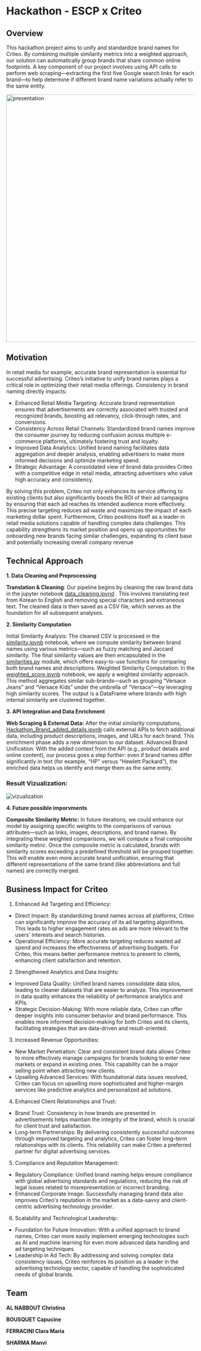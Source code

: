 # Hackathon - ESCP x Criteo

## Overview 

This hackathon project aims to unify and standardize brand names for Criteo. By combining multiple similarity metrics into a weighted approach, our solution can automatically group brands that share common online footprints. A key component of our project involves using API calls to perform web scraping—extracting the first five Google search links for each brand—to help determine if different brand name variations actually refer to the same entity.

<img width="660" alt="presentation" src="https://github.com/user-attachments/assets/11875850-39ea-4aba-955b-a50906c2cf05" />

## Motivation

In retail media for example, accurate brand representation is essential for successful advertising. Criteo’s initiative to unify brand names plays a critical role in optimizing their retail media offerings. Consistency in brand naming directly impacts:

- Enhanced Retail Media Targeting:
Accurate brand representation ensures that advertisements are correctly associated with trusted and recognized brands, boosting ad relevancy, click-through rates, and conversions.
- Consistency Across Retail Channels:
Standardized brand names improve the consumer journey by reducing confusion across multiple e-commerce platforms, ultimately fostering trust and loyalty.
- Improved Data Analytics:
Unified brand naming facilitates data aggregation and deeper analysis, enabling advertisers to make more informed decisions and optimize marketing spend.
- Strategic Advantage:
A consolidated view of brand data provides Criteo with a competitive edge in retail media, attracting advertisers who value high accuracy and consistency.

By solving this problem, Criteo not only enhances its service offering to existing clients but also significantly boosts the ROI of their ad campaigns by ensuring that each ad reaches its intended audience more effectively. This precise targeting reduces ad waste and maximizes the impact of each marketing dollar spent. Furthermore, Criteo positions itself as a leader in retail media solutions capable of handling complex data challenges. This capability strengthens its market position and opens up opportunities for onboarding new brands facing similar challenges, expanding its client base and potentially increasing overall company revenue 

## Technical Approach

**1. Data Cleaning and Preprocessing**

**Translation & Cleaning**:
Our pipeline begins by cleaning the raw brand data in the jupyter notebook [data_cleaning.ipynd](https://github.com/Capubsq/Criteo-Hackathon/blob/main/data_cleaning.ipynb) . This involves translating text from Korean to English and removing special characters and extraneous text. 
The cleaned data is then saved as a CSV file, which serves as the foundation for all subsequent analyses.

**2. Similarity Computation**

Initial Similarity Analysis:
The cleaned CSV is processed in the [similarity.ipynb](https://github.com/Capubsq/Criteo-Hackathon/blob/main/similarity.ipynb) notebook, where we compute similarity between brand names using various metrics—such as fuzzy matching and Jaccard similarity. The final similarity values are then encapsulated in the [similarities.py](https://github.com/Capubsq/Criteo-Hackathon/blob/main/similarities.py) module, which offers easy-to-use functions for comparing both brand names and descriptions.
Weighted Similarity Computation:
In the [weighted_score.ipynb](https://github.com/Capubsq/Criteo-Hackathon/blob/main/weighted_score.ipynb) notebook, we apply a weighted similarity approach. This method aggregates similar sub-brands—such as grouping “Versace Jeans” and “Versace Kids” under the umbrella of “Versace”—by leveraging high similarity scores. The output is a DataFrame where brands with high internal similarity are clustered together.

**3. API Integration and Data Enrichment**

**Web Scraping & External Data:**
After the initial similarity computations, [Hackathon_Brand_added_details.ipynb]([https://github.com/Capubsq/Criteo-Hackathon/blob/main/Hackathon_Brand_added_details.ipynb]) calls external APIs to fetch additional data, including product descriptions, images, and URLs for each brand. This enrichment phase adds a new dimension to our dataset.
Advanced Brand Unification:
With the added context from the API (e.g., product details and online content), our process goes a step further: even if brand names differ significantly in text (for example, “HP” versus “Hewlett Packard”), the enriched data helps us identify and merge them as the same entity.


### Result Vizualization:
![vizualization](https://github.com/user-attachments/assets/209181cc-6420-4911-b09e-c2eb84940c13)


**4. Future possible imporvments**
   
 **Composite Similarity Metric:** In future iterations, we could enhance our model by assigning specific weights to the comparisons of various attributes—such as links, images, descriptions, and brand names. By integrating these weighted comparisons, we will compute a final composite similarity metric. Once the composite metric is calculated, brands with similarity scores exceeding a predefined threshold will be grouped together. This will enable even more accurate brand unification, ensuring that different representations of the same brand (like abbreviations and full names) are correctly merged.


## Business Impact for Criteo 

1. Enhanced Ad Targeting and Efficiency:

- Direct Impact: By standardizing brand names across all platforms, Criteo can significantly improve the accuracy of its ad targeting algorithms. This leads to higher engagement rates as ads are more relevant to the users’ interests and search histories.
- Operational Efficiency: More accurate targeting reduces wasted ad spend and increases the effectiveness of advertising budgets. For Criteo, this means better performance metrics to present to clients, enhancing client satisfaction and retention.

2. Strengthened Analytics and Data Insights:

- Improved Data Quality: Unified brand names consolidate data silos, leading to cleaner datasets that are easier to analyze. This improvement in data quality enhances the reliability of performance analytics and KPIs.
- Strategic Decision-Making: With more reliable data, Criteo can offer deeper insights into consumer behavior and brand performance. This enables more informed decision-making for both Criteo and its clients, facilitating strategies that are data-driven and result-oriented.

3. Increased Revenue Opportunities:

- New Market Penetration: Clear and consistent brand data allows Criteo to more effectively manage campaigns for brands looking to enter new markets or expand in existing ones. This capability can be a major selling point when attracting new clients.
- Upselling Advanced Services: With foundational data issues resolved, Criteo can focus on upselling more sophisticated and higher-margin services like predictive analytics and personalized ad solutions.

4. Enhanced Client Relationships and Trust:

- Brand Trust: Consistency in how brands are presented in advertisements helps maintain the integrity of the brand, which is crucial for client trust and satisfaction.
- Long-term Partnerships: By delivering consistently successful outcomes through improved targeting and analytics, Criteo can foster long-term relationships with its clients. This reliability can make Criteo a preferred partner for digital advertising services.

5. Compliance and Reputation Management:

- Regulatory Compliance: Unified brand naming helps ensure compliance with global advertising standards and regulations, reducing the risk of legal issues related to misrepresentation or incorrect branding.
- Enhanced Corporate Image: Successfully managing brand data also improves Criteo's reputation in the market as a data-savvy and client-centric advertising technology provider.

6. Scalability and Technological Leadership:

- Foundation for Future Innovation: With a unified approach to brand names, Criteo can more easily implement emerging technologies such as AI and machine learning for even more advanced data handling and ad targeting techniques.
- Leadership in Ad Tech: By addressing and solving complex data consistency issues, Criteo reinforces its position as a leader in the advertising technology sector, capable of handling the sophisticated needs of global brands.


## Team

**AL NABBOUT Christina** 

**BOUSQUET Capucine**

**FERRACINI Clara Maria**

**SHARMA Manvi**
